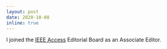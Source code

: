 ```yaml
---
layout: post
date: 2020-10-08
inline: true
---
```


I joined the [IEEE Access](https://ieeeaccess.ieee.org/?http://ieeeaccess.ieee.org/) Editorial Board as an Associate Editor. 

